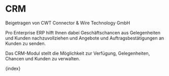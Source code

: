 <!-- add-breadcrumbs -->
# CRM
<span class="text-muted contributed-by">Beigetragen von CWT Connector & Wire Technology GmbH</span>

Pro Enterprise ERP hilft Ihnen dabei Geschäftschancen aus Gelegenheiten und Kunden nachzuvollziehen und Angebote und Auftragsbestätigungen an Kunden zu senden.

Das CRM-Modul stellt die Möglichkeit zur Verfügung, Gelegenheiten, Chancen und Kunden zu verwalten.

{index}
